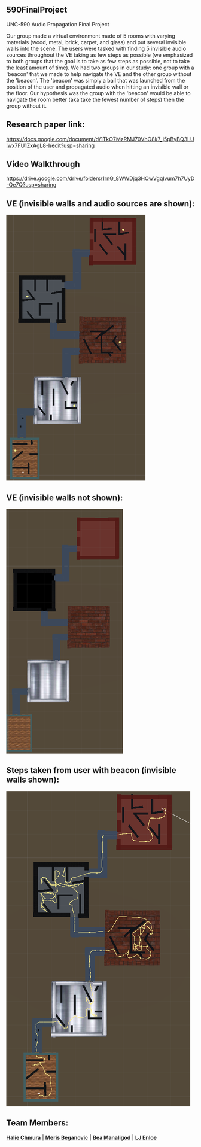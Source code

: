**590FinalProject**
---------------------------------
UNC-590 Audio Propagation Final Project

Our group made a virtual environment made of 5 rooms with varying materials (wood, metal, brick, carpet, and glass) and put several invisible walls into the scene. The users were tasked with finding 5 invisible audio sources throughout the VE taking as few steps as possible (we emphasized to both groups that the goal is to take as few steps as possible, not to take the least amount of time). We had two groups in our study: one group with a 'beacon' that we made to help navigate the VE and the other group without the 'beacon'. The 'beacon' was simply a ball that was launched from the position of the user and propagated audio when hitting an invisible wall or the floor. Our hypothesis was the group with the 'beacon' would be able to navigate the room better (aka take the fewest number of steps) then the group without it. 

Research paper link:
------------------------
https://docs.google.com/document/d/1TkO7MzRMJ70VhO8k7_j5pByBQ3LUiwx7FU1ZxAgL8-I/edit?usp=sharing

Video Walkthrough
------------------------
https://drive.google.com/drive/folders/1rnG_8WWDjq3HOwVgqIvum7h7UyD-Qe7Q?usp=sharing

VE (invisible walls and audio sources are shown):
--------------------------------
![](590-FP/Assets/Images/invisibleWalls.jpg)


VE (invisible walls not shown):
------------
![](590-FP/Assets/Images/woIWalls.jpg)

Steps taken from user with beacon (invisible walls shown):
-----
![](590-FP/Assets/Images/Walk.jpg)


Team Members:
-------
 <a href="https://github.com/haliechm" target="_blank">**Halie Chmura**</a> | <a href="https://github.com/mbeganovic3" target="_blank">**Meris Beganovic**</a> | <a href="https://github.com/heyaitsbea" target="_blank">**Bea Manaligod**</a> |
 <a href="https://github.com/ljenloe" target="_blank">**LJ Enloe**</a> 





